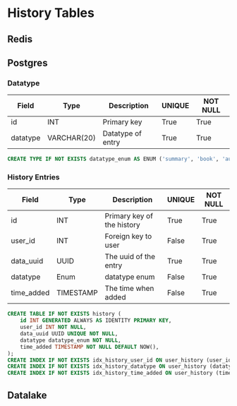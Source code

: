 # History Tables
## Redis


## Postgres
### Datatype
| Field           | Type           | Description                | UNIQUE | NOT NULL |
|-----------------|----------------|----------------------------|--------|----------|
| id              | INT            | Primary key                | True   | True     |
| datatype        | VARCHAR(20)    | Datatype of entry          | True   | True     |

```sql
CREATE TYPE IF NOT EXISTS datatype_enum AS ENUM ('summary', 'book', 'author', 'publisher', 'library', 'user');
```

### History Entries
| Field           | Type           | Description                | UNIQUE | NOT NULL |
|-----------------|----------------|----------------------------|--------|----------|
| id              | INT            | Primary key of the history | True   | True     |
| user_id         | INT            | Foreign key to user        | False  | True     |
| data_uuid       | UUID           | The uuid of the entry      | True   | True     |
| datatype        | Enum           | datatype enum              | False  | True     |
| time_added      | TIMESTAMP      | The time when added        | False  | True     |

```sql
CREATE TABLE IF NOT EXISTS history (
    id INT GENERATED ALWAYS AS IDENTITY PRIMARY KEY,
    user_id INT NOT NULL,
    data_uuid UUID UNIQUE NOT NULL,
    datatype datatype_enum NOT NULL,
    time_added TIMESTAMP NOT NULL DEFAULT NOW(),
);
CREATE INDEX IF NOT EXISTS idx_history_user_id ON user_history (user_id);
CREATE INDEX IF NOT EXISTS idx_history_datatype ON user_history (datatype);
CREATE INDEX IF NOT EXISTS idx_history_time_added ON user_history (time_added);
```

## Datalake
